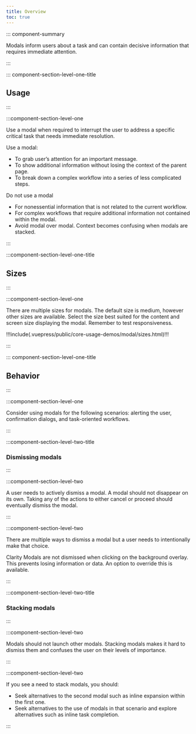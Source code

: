 ```yaml
---
title: Overview
toc: true
---
```


::: component-summary

Modals inform users about a task and can contain decisive information that requires immediate attention.

:::

::: component-section-level-one-title

## Usage

:::

:::component-section-level-one

Use a modal when required to interrupt the user to address a specific critical task that needs immediate resolution.

Use a modal:

- To grab user’s attention for an important message.
- To show additional information without losing the context of the parent page.
- To break down a complex workflow into a series of less complicated steps.

Do not use a modal

- For nonessential information that is not related to the current workflow.
- For complex workflows that require additional information not contained within the modal.
- Avoid modal over modal. Context becomes confusing when modals are stacked.

:::

:::component-section-level-one-title

## Sizes

:::

:::component-section-level-one

There are multiple sizes for modals. The default size is medium, however other sizes are available. Select the size best suited for the content and screen size displaying the modal. Remember to test responsiveness.

<div>
!!!include(.vuepress/public/core-usage-demos/modal/sizes.html)!!!
</div>

:::

::: component-section-level-one-title

## Behavior

:::

:::component-section-level-one

Consider using modals for the following scenarios: alerting the user, confirmation dialogs, and task-oriented workflows.

:::

:::component-section-level-two-title

### Dismissing modals

:::

:::component-section-level-two

A user needs to actively dismiss a modal. A modal should not disappear on its own. Taking any of the actions to either cancel or proceed should eventually dismiss the modal.

:::

:::component-section-level-two

<div cds-layout="horizontal gap:sm align:fill">
<div cds-layout="vertical align:vertical-center">
<p>There are multiple ways to dismiss a modal but a user needs to intentionally make that choice.</p>

<p>Clarity Modals are not dismissed when clicking on the background overlay. This prevents losing information or data. An option to override this is available.</p>
</div>
<div>
<ClrImage title="Image that shows multiple ways to dismiss a modal." src="/images/components/modal/dismissing.png" />
</div>
</div>
:::

:::component-section-level-two-title

### Stacking modals

:::

:::component-section-level-two

Modals should not launch other modals. Stacking modals makes it hard to dismiss them and confuses the user on their levels of importance.

:::

:::component-section-level-two

<div cds-layout="horizontal gap:sm align:fill">
<div cds-layout="vertical align:vertical-center">
<p>If you see a need to stack modals, you should:</p>
<ul>
<li>Seek alternatives to the second modal such as inline expansion within the first one.</li>
<li>Seek alternatives to the use of modals in that scenario and explore alternatives such as inline task completion.</li>
</ul>
</div>
<div>
<ClrImage title="Image that shows multiple modals stacked on top of each other as an example for what not to do." src="/images/components/modal/stacking.png" />
</div>
</div>
:::

